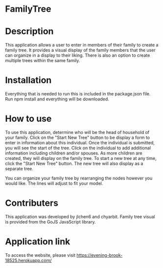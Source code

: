 # FamilyTree

# Description
This application allows a user to enter in members of their family to create a family tree.  It provides a visual display of the family members that the user can organize in a display to their liking.  There is also an option to create multiple trees within the same family. 

# Installation
Everything that is needed to run this is included in the package.json file.  Run npm install and everything will be downloaded.

# How to use
To use this application, determine who will be the head of household of your family.  Click on the "Start New Tree" button to be display a form to enter in information about this individual.  Once the individual is submitted, you will see the start of the tree.  Click on the individual to add additional information including children and/or spouses.  As more children are created, they will display on the family tree.  To start a new tree at any time, click the "Start New Tree" button.  The new tree will also display as a separate tree.

You can organize your family tree by rearranging the nodes however you would like.  The lines will adjust to fit your model.  

# Contributers
This application was developed by jlchen6 and chyarbit.  Family tree visual is provided from the GoJS JavaScript library.    

# Application link
To access the website, please visit https://evening-brook-18525.herokuapp.com/ 





